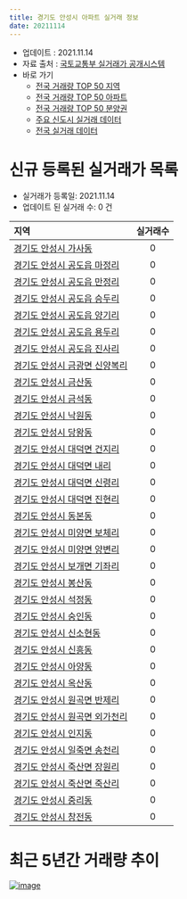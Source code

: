 ```yaml
---
title: 경기도 안성시 아파트 실거래 정보
date: 20211114
---
```


* 업데이트 : 2021.11.14
* 자료 출처 : [국토교통부 실거래가 공개시스템](http://rt.molit.go.kr)
* 바로 가기
    * [전국 거래량 TOP 50 지역](https://apt-info.github.io/apt-trade-info/tr)
    * [전국 거래량 TOP 50 아파트](https://apt-info.github.io/apt-trade-info/ta)
    * [전국 거래량 TOP 50 분양권](https://apt-info.github.io/apt-trade-info/tb)
    * [주요 신도시 실거래 데이터](https://apt-info.github.io/apt-trade-info/newtown)
    * [전국 실거래 데이터](https://apt-info.github.io/apt-trade-info/all)



<script async src="https://pagead2.googlesyndication.com/pagead/js/adsbygoogle.js"></script>
<!-- 기본광고 -->
<ins class="adsbygoogle"
     style="display:block"
     data-ad-client="ca-pub-1142216861245946"
     data-ad-slot="4805727019"
     data-ad-format="auto"
     data-full-width-responsive="true"></ins>
<script>
     (adsbygoogle = window.adsbygoogle || []).push({});
</script>


# 신규 등록된 실거래가 목록

* 실거래가 등록일: 2021.11.14
* 업데이트 된 실거래 수: 0 건


|지역|실거래수|
|:---|:---:|
|[경기도 안성시 가사동](https://apt-info.github.io/apt-trade-info/r3484)|0|
|[경기도 안성시 공도읍 마정리](https://apt-info.github.io/apt-trade-info/r1204)|0|
|[경기도 안성시 공도읍 만정리](https://apt-info.github.io/apt-trade-info/r1196)|0|
|[경기도 안성시 공도읍 승두리](https://apt-info.github.io/apt-trade-info/r3602)|0|
|[경기도 안성시 공도읍 양기리](https://apt-info.github.io/apt-trade-info/r2886)|0|
|[경기도 안성시 공도읍 용두리](https://apt-info.github.io/apt-trade-info/r1195)|0|
|[경기도 안성시 공도읍 진사리](https://apt-info.github.io/apt-trade-info/r1197)|0|
|[경기도 안성시 금광면 신양복리](https://apt-info.github.io/apt-trade-info/r1198)|0|
|[경기도 안성시 금산동](https://apt-info.github.io/apt-trade-info/r1191)|0|
|[경기도 안성시 금석동](https://apt-info.github.io/apt-trade-info/r1209)|0|
|[경기도 안성시 낙원동](https://apt-info.github.io/apt-trade-info/r1190)|0|
|[경기도 안성시 당왕동](https://apt-info.github.io/apt-trade-info/r1194)|0|
|[경기도 안성시 대덕면 건지리](https://apt-info.github.io/apt-trade-info/r3079)|0|
|[경기도 안성시 대덕면 내리](https://apt-info.github.io/apt-trade-info/r1206)|0|
|[경기도 안성시 대덕면 신령리](https://apt-info.github.io/apt-trade-info/r3381)|0|
|[경기도 안성시 대덕면 진현리](https://apt-info.github.io/apt-trade-info/r1199)|0|
|[경기도 안성시 동본동](https://apt-info.github.io/apt-trade-info/r1189)|0|
|[경기도 안성시 미양면 보체리](https://apt-info.github.io/apt-trade-info/r3485)|0|
|[경기도 안성시 미양면 양변리](https://apt-info.github.io/apt-trade-info/r1211)|0|
|[경기도 안성시 보개면 기좌리](https://apt-info.github.io/apt-trade-info/r1205)|0|
|[경기도 안성시 봉산동](https://apt-info.github.io/apt-trade-info/r1188)|0|
|[경기도 안성시 석정동](https://apt-info.github.io/apt-trade-info/r1201)|0|
|[경기도 안성시 숭인동](https://apt-info.github.io/apt-trade-info/r1202)|0|
|[경기도 안성시 신소현동](https://apt-info.github.io/apt-trade-info/r2885)|0|
|[경기도 안성시 신흥동](https://apt-info.github.io/apt-trade-info/r1210)|0|
|[경기도 안성시 아양동](https://apt-info.github.io/apt-trade-info/r1192)|0|
|[경기도 안성시 옥산동](https://apt-info.github.io/apt-trade-info/r1193)|0|
|[경기도 안성시 원곡면 반제리](https://apt-info.github.io/apt-trade-info/r1200)|0|
|[경기도 안성시 원곡면 외가천리](https://apt-info.github.io/apt-trade-info/r1207)|0|
|[경기도 안성시 인지동](https://apt-info.github.io/apt-trade-info/r3382)|0|
|[경기도 안성시 일죽면 송천리](https://apt-info.github.io/apt-trade-info/r3123)|0|
|[경기도 안성시 죽산면 장원리](https://apt-info.github.io/apt-trade-info/r1208)|0|
|[경기도 안성시 죽산면 죽산리](https://apt-info.github.io/apt-trade-info/r1203)|0|
|[경기도 안성시 중리동](https://apt-info.github.io/apt-trade-info/r3287)|0|
|[경기도 안성시 창전동](https://apt-info.github.io/apt-trade-info/r3730)|0|



<script async src="https://pagead2.googlesyndication.com/pagead/js/adsbygoogle.js"></script>
<!-- 기본광고 -->
<ins class="adsbygoogle"
     style="display:block"
     data-ad-client="ca-pub-1142216861245946"
     data-ad-slot="4805727019"
     data-ad-format="auto"
     data-full-width-responsive="true"></ins>
<script>
     (adsbygoogle = window.adsbygoogle || []).push({});
</script>


# 최근 5년간 거래량 추이


<div style="width:100%;">
    <canvas id="deal_progress" height="200"></canvas>
</div>

<script>
new Chart(document.getElementById("deal_progress"), {
    type: 'line',
    data: {
        labels: ['16.01','16.02','16.03','16.04','16.05','16.06','16.07','16.08','16.09','16.10','16.11','16.12','17.01','17.02','17.03','17.04','17.05','17.06','17.07','17.08','17.09','17.10','17.11','17.12','18.01','18.02','18.03','18.04','18.05','18.06','18.07','18.08','18.09','18.10','18.11','18.12','19.01','19.02','19.03','19.04','19.05','19.06','19.07','19.08','19.09','19.10','19.11','19.12','20.01','20.02','20.03','20.04','20.05','20.06','20.07','20.08','20.09','20.10','20.11','20.12','21.01','21.02','21.03','21.04','21.05','21.06','21.07','21.08','21.09','21.10','21.11'],
        datasets: [{
            label: '매매/분양권',
            data: [183,174,292,199,186,144,167,155,168,186,142,133,107,171,221,187,199,291,211,208,217,122,174,124,140,135,185,161,168,147,180,208,200,179,129,148,191,146,140,147,136,143,144,124,149,188,192,286,162,295,278,271,376,654,338,270,280,355,351,723,447,429,601,620,617,603,540,452,305,277,32],
            borderColor: "rgba(66, 133, 243, 1)",
            backgroundColor: "rgba(66, 133, 243, 0.05)",
            borderWidth: 1,
            pointRadius: 0,
            fill: false,
            lineTension: 0
        },{
            label: '전/월세',
            data: [187,210,253,222,207,182,201,270,254,178,143,148,131,174,149,157,148,145,179,124,148,102,163,154,260,214,233,192,184,214,245,292,261,241,195,191,284,245,267,184,227,209,196,180,167,225,202,192,214,270,206,176,213,266,287,288,285,218,227,382,251,244,298,251,478,313,291,299,220,243,47],
            borderColor: "rgba(255, 90, 0, 1)",
            backgroundColor: "rgba(255, 90, 0, 0.05)",
            borderWidth: 1,
            pointRadius: 0,
            fill: false,
            lineTension: 0
        },{
            label: '합계',
            data: [370,384,545,421,393,326,368,425,422,364,285,281,238,345,370,344,347,436,390,332,365,224,337,278,400,349,418,353,352,361,425,500,461,420,324,339,475,391,407,331,363,352,340,304,316,413,394,478,376,565,484,447,589,920,625,558,565,573,578,1105,698,673,899,871,1095,916,831,751,525,520,79],
            borderColor: "rgba(0, 0, 0, 1)",
            backgroundColor: "rgba(0, 0, 0, 0.03)",
            borderWidth: 0.1,
            pointRadius: 0,
            fill: true,
            lineTension: 0
        }
        ]
    },
    options: {
        responsive: true,
        title: {
            display: false
        },
        tooltips: {
            mode: 'index',
            intersect: false
        },
        hover: {
            mode: 'nearest',
            intersect: true
        },
        scales: {
            xAxes: [{
                display: true,
                scaleLabel: {
                    display: true,
                    labelString: '년/월'
                }
            }],
            yAxes: [{
                display: true,
                ticks: {
                    suggestedMin: 0,
                },
                scaleLabel: {
                    display: true,
                    labelString: '실거래 수'
                }
            }]
        }
    }
});

</script>


[![image](https://apt-info.github.io/images/2020-01-03-apt-trade-info/1024x500.png)](https://play.google.com/store/apps/details?id=com.aptinfo.apttradeinfo)

